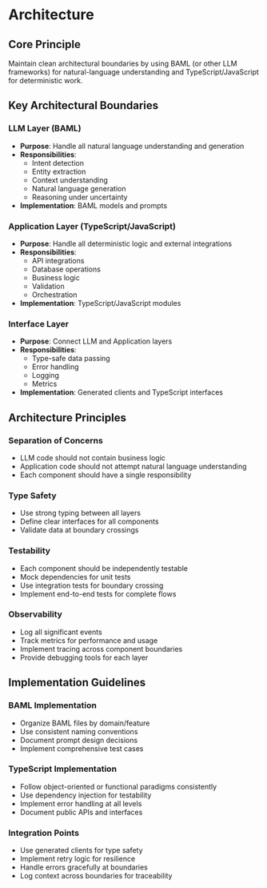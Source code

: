 # Architecture

## Core Principle
Maintain clean architectural boundaries by using BAML (or other LLM frameworks) for natural-language understanding and TypeScript/JavaScript for deterministic work.

## Key Architectural Boundaries

### LLM Layer (BAML)
- **Purpose**: Handle all natural language understanding and generation
- **Responsibilities**:
  - Intent detection
  - Entity extraction
  - Context understanding
  - Natural language generation
  - Reasoning under uncertainty
- **Implementation**: BAML models and prompts

### Application Layer (TypeScript/JavaScript)
- **Purpose**: Handle all deterministic logic and external integrations
- **Responsibilities**:
  - API integrations
  - Database operations
  - Business logic
  - Validation
  - Orchestration
- **Implementation**: TypeScript/JavaScript modules

### Interface Layer
- **Purpose**: Connect LLM and Application layers
- **Responsibilities**:
  - Type-safe data passing
  - Error handling
  - Logging
  - Metrics
- **Implementation**: Generated clients and TypeScript interfaces

## Architecture Principles

### Separation of Concerns
- LLM code should not contain business logic
- Application code should not attempt natural language understanding
- Each component should have a single responsibility

### Type Safety
- Use strong typing between all layers
- Define clear interfaces for all components
- Validate data at boundary crossings

### Testability
- Each component should be independently testable
- Mock dependencies for unit tests
- Use integration tests for boundary crossing
- Implement end-to-end tests for complete flows

### Observability
- Log all significant events
- Track metrics for performance and usage
- Implement tracing across component boundaries
- Provide debugging tools for each layer

## Implementation Guidelines

### BAML Implementation
- Organize BAML files by domain/feature
- Use consistent naming conventions
- Document prompt design decisions
- Implement comprehensive test cases

### TypeScript Implementation
- Follow object-oriented or functional paradigms consistently
- Use dependency injection for testability
- Implement error handling at all levels
- Document public APIs and interfaces

### Integration Points
- Use generated clients for type safety
- Implement retry logic for resilience
- Handle errors gracefully at boundaries
- Log context across boundaries for traceability
